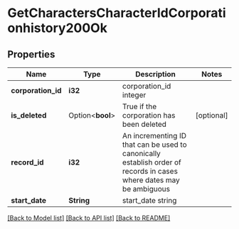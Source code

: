 # GetCharactersCharacterIdCorporationhistory200Ok

## Properties

Name | Type | Description | Notes
------------ | ------------- | ------------- | -------------
**corporation_id** | **i32** | corporation_id integer | 
**is_deleted** | Option<**bool**> | True if the corporation has been deleted | [optional]
**record_id** | **i32** | An incrementing ID that can be used to canonically establish order of records in cases where dates may be ambiguous | 
**start_date** | **String** | start_date string | 

[[Back to Model list]](../README.md#documentation-for-models) [[Back to API list]](../README.md#documentation-for-api-endpoints) [[Back to README]](../README.md)


